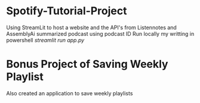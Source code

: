 # Spotify-Tutorial-Project
Using  StreamLit to host a website and the API's from Listennotes and AssemblyAi summarized podcast using podcast ID 
Run locally my writting in powershell *streamlit run app.py*
# Bonus Project of Saving Weekly Playlist
Also created an application to save weekly playlists
